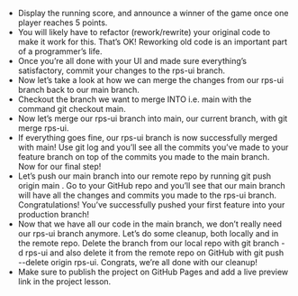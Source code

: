 - Display the running score, and announce a winner of the game once one player reaches 5 points.
- You will likely have to refactor (rework/rewrite) your original code to make it work for this. That’s OK! Reworking old code is an important part of a programmer’s life.
- Once you’re all done with your UI and made sure everything’s satisfactory, commit your changes to the rps-ui branch.
- Now let’s take a look at how we can merge the changes from our rps-ui branch back to our main branch.
- Checkout the branch we want to merge INTO i.e. main with the command git checkout main.
- Now let’s merge our rps-ui branch into main, our current branch, with git merge rps-ui.
- If everything goes fine, our rps-ui branch is now successfully merged with main! Use git log and you’ll see all the commits you’ve made to your feature branch on top of the commits you made to the main branch. Now for our final step!
- Let’s push our main branch into our remote repo by running git push origin main . Go to your GitHub repo and you’ll see that our main branch will have all the changes and commits you made to the rps-ui branch. Congratulations! You’ve successfully pushed your first feature into your production branch!
- Now that we have all our code in the main branch, we don’t really need our rps-ui branch anymore. Let’s do some cleanup, both locally and in the remote repo. Delete the branch from our local repo with git branch -d rps-ui and also delete it from the remote repo on GitHub with git push --delete origin rps-ui. Congrats, we’re all done with our cleanup!
- Make sure to publish the project on GitHub Pages and add a live preview link in the project lesson.